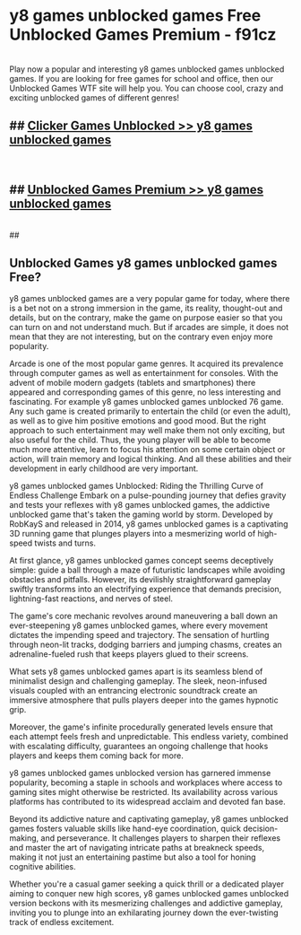 # y8 games unblocked games  Free Unblocked Games Premium - f91cz <br>
<br>
Play now a popular and interesting y8 games unblocked games unblocked games. If you are looking for free games for school and office, then our Unblocked Games WTF site will help you. You can choose cool, crazy and exciting unblocked games of different genres!


## ##  [Clicker Games Unblocked >> y8 games unblocked games](http://freeplayer.one?title=y8_games_unblocked_games&ref=UGames)
  <br>

##  ## [Unblocked Games Premium >> y8 games unblocked games](http://freeplayer.one?title=y8_games_unblocked_games&ref=UGames)
  <br>
  ##



## Unblocked Games y8 games unblocked games Free?

y8 games unblocked games are a very popular game for today, where there is a bet not on a strong immersion in the game, its reality, thought-out and details, but on the contrary, make the game on purpose easier so that you can turn on and not understand much. But if arcades are simple, it does not mean that they are not interesting, but on the contrary even enjoy more popularity.

Arcade is one of the most popular game genres. It acquired its prevalence through computer games as well as entertainment for consoles. With the advent of mobile modern gadgets (tablets and smartphones) there appeared and corresponding games of this genre, no less interesting and fascinating. For example y8 games unblocked games unblocked 76 game. Any such game is created primarily to entertain the child (or even the adult), as well as to give him positive emotions and good mood. But the right approach to such entertainment may well make them not only exciting, but also useful for the child. Thus, the young player will be able to become much more attentive, learn to focus his attention on some certain object or action, will train memory and logical thinking. And all these abilities and their development in early childhood are very important.

y8 games unblocked games Unblocked: Riding the Thrilling Curve of Endless Challenge
Embark on a pulse-pounding journey that defies gravity and tests your reflexes with y8 games unblocked games, the addictive unblocked game that's taken the gaming world by storm. Developed by RobKayS and released in 2014, y8 games unblocked games is a captivating 3D running game that plunges players into a mesmerizing world of high-speed twists and turns.

At first glance, y8 games unblocked games concept seems deceptively simple: guide a ball through a maze of futuristic landscapes while avoiding obstacles and pitfalls. However, its devilishly straightforward gameplay swiftly transforms into an electrifying experience that demands precision, lightning-fast reactions, and nerves of steel.

The game's core mechanic revolves around maneuvering a ball down an ever-steepening y8 games unblocked games, where every movement dictates the impending speed and trajectory. The sensation of hurtling through neon-lit tracks, dodging barriers and jumping chasms, creates an adrenaline-fueled rush that keeps players glued to their screens.

What sets y8 games unblocked games apart is its seamless blend of minimalist design and challenging gameplay. The sleek, neon-infused visuals coupled with an entrancing electronic soundtrack create an immersive atmosphere that pulls players deeper into the games hypnotic grip.

Moreover, the game's infinite procedurally generated levels ensure that each attempt feels fresh and unpredictable. This endless variety, combined with escalating difficulty, guarantees an ongoing challenge that hooks players and keeps them coming back for more.

y8 games unblocked games unblocked version has garnered immense popularity, becoming a staple in schools and workplaces where access to gaming sites might otherwise be restricted. Its availability across various platforms has contributed to its widespread acclaim and devoted fan base.

Beyond its addictive nature and captivating gameplay, y8 games unblocked games fosters valuable skills like hand-eye coordination, quick decision-making, and perseverance. It challenges players to sharpen their reflexes and master the art of navigating intricate paths at breakneck speeds, making it not just an entertaining pastime but also a tool for honing cognitive abilities.

Whether you're a casual gamer seeking a quick thrill or a dedicated player aiming to conquer new high scores, y8 games unblocked games unblocked version beckons with its mesmerizing challenges and addictive gameplay, inviting you to plunge into an exhilarating journey down the ever-twisting track of endless excitement.